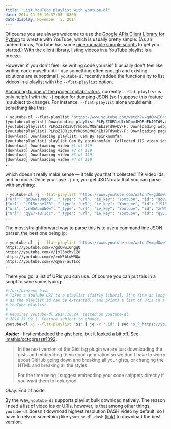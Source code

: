 ```yaml
---
title: "List YouTube playlist with youtube-dl"
date: 2014-11-05 10:37:58 -0800
date-display: November  5, 2014
---
```

Of course you are always welcome to use the [Google APIs Client Library for Python](https://developers.google.com/api-client-library/python/) to wrestle with YouTube, which is usually pretty simple. (As an added bonus, YouTube has some [nice runnable sample scripts](https://developers.google.com/youtube/v3/code_samples/) to get you started.) With the client library, listing videos in a YouTube playlist is a breeze.

However, if you don't feel like writing code yourself (I usually don't feel like writing code myself until I use something often enough and existing solutions are suboptimal), `youtube-dl` recently added the functionality to list videos in a playlist with the `--flat-playlist` option.

[According to one of the project collaborators](https://github.com/rg3/youtube-dl/issues/4003#issuecomment-60322630), currently `--flat-playlist` is only helpful with the `-j` option for dumping JSON (so I suppose this feature is subject to change). For instance, `--flat-playlist` alone would emit something like this:

```bash
> youtube-dl --flat-playlist 'https://www.youtube.com/watch?v=gdOwwI0ngqQ&list=PLPpZI8R1zUfrkDbmJMOBhEbJ9Td9vbV-F'
[youtube:playlist] Downloading playlist PLPpZI8R1zUfrkDbmJMOBhEbJ9Td9vbV-F - add --no-playlist to just download video gdOwwI0ngqQ
[youtube:playlist] PLPpZI8R1zUfrkDbmJMOBhEbJ9Td9vbV-F: Downloading webpage
[youtube:playlist] PLPpZI8R1zUfrkDbmJMOBhEbJ9Td9vbV-F: Downloading page #1
[download] Downloading playlist: Cam By apinknomfan
[youtube:playlist] playlist Cam By apinknomfan: Collected 119 video ids (downloading 119 of them)
[download] Downloading video #1 of 119
[download] Downloading video #2 of 119
[download] Downloading video #3 of 119
[download] Downloading video #4 of 119
...
```

which doesn't really make sense — it tells you that it collected 119 video ids, and no more. Once you have `-j` on, you get JSON data that you can parse with anything:

```bash
> youtube-dl -j --flat-playlist 'https://www.youtube.com/watch?v=gdOwwI0ngqQ&list=PLPpZI8R1zUfrkDbmJMOBhEbJ9Td9vbV-F'
{"url": "gdOwwI0ngqQ", "_type": "url", "ie_key": "Youtube", "id": "gdOwwI0ngqQ"}
{"url": "j9l5nchv1Z8", "_type": "url", "ie_key": "Youtube", "id": "j9l5nchv1Z8"}
{"url": "znW5ALwWNQw", "_type": "url", "ie_key": "Youtube", "id": "znW5ALwWNQw"}
{"url": "qyE7-auTIcc", "_type": "url", "ie_key": "Youtube", "id": "qyE7-auTIcc"}
...
```

The most straightforward way to parse this is to use a command line JSON parser, the best one being [jq](https://github.com/stedolan/jq):

```bash
> youtube-dl -j --flat-playlist 'https://www.youtube.com/watch?v=gdOwwI0ngqQ&list=PLPpZI8R1zUfrkDbmJMOBhEbJ9Td9vbV-F' | jq -r '.id' | sed 's_^_https://youtube.com/v/_'
https://youtube.com/v/gdOwwI0ngqQ
https://youtube.com/v/j9l5nchv1Z8
https://youtube.com/v/znW5ALwWNQw
https://youtube.com/v/qyE7-auTIcc
...
```

There you go, a list of URIs you can use. Of course you can put this in a script to save some typing:

```bash
#!/usr/bin/env bash
# Takes a YouTube URI to a playlist (fairly liberal, it's fine as long
# as the playlist id can be extracted), and prints a list of URIs in a
# YouTube playlist.
#
# Requires youtube-dl 2014.10.24, tested on youtube-dl
# 2014.11.02.1. Feature subject to change.
youtube-dl -j --flat-playlist "$1" | jq -r '.id' | sed 's_^_https://youtube.com/v/_'
```

**_Aside:_** I first embedded the gist here, but [it looked a bit off](http://i.imgur.com/m3cr0Im.png). See [imathis/octopress#1392](https://github.com/imathis/octopress/issues/1392).

> In the next version of the Gist tag plugin we are just downloading the gists and embedding them upon generation so we don't have to worry about GitHub going down and breaking all your gists, or changing the HTML and breaking all the styles.
>
> For the time being I suggest embedding your code snippets directly if you want them to look good.

Okay. End of aside.

By the way, `youtube-dl` supports playlist bulk download natively. The reason I need a list of video ids or URIs, however, is that among other things, `youtube-dl` doesn't download highest resolution DASH video by default, so I have to rely on something like `youtube-dl-dash` ([link](https://github.com/zmwangx/sh/blob/master/youtube-dl-dash)) to download the best version.
